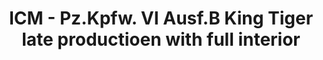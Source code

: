 ---
layout: product
title: "ICM - Pz.Kpfw. VI Ausf.B King Tiger late productioen with full interior"
price: "TBA" 
desc: "N/A"
img_path: "/assets/img/ICM35364.jpg"
brand: "N/A"
available: false
special_offer: false
new: false
soon: false
cat: "010000"
subcat: "013600"
subsubcat: "0N/A"
sifra: "ICM35364"
popular: false
---